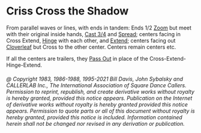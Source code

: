 
# Criss Cross the Shadow

From parallel waves or lines, with ends in tandem: 
Ends 1/2 [Zoom](../b2/zoom.md) but meet
with their original inside hands, [Cast 3/4](../ms/cast_off_three_quarters.md) and
[Spread](../plus/anything_and_spread.md); centers facing in Cross
Extend, [Hinge](../ms/hinge.md) with each other, and 
[Extend](../b2/extend.md); centers facing out
[Cloverleaf](../ms/cloverleaf.md) but
Cross to the other center. Centers remain centers etc. 

If all the centers are trailers, they [Pass Out](../a1/pass_out.md) in place of the
Cross-Extend-Hinge-Extend.

###### @ Copyright 1983, 1986-1988, 1995-2021 Bill Davis, John Sybalsky and CALLERLAB Inc., The International Association of Square Dance Callers. Permission to reprint, republish, and create derivative works without royalty is hereby granted, provided this notice appears. Publication on the Internet of derivative works without royalty is hereby granted provided this notice appears. Permission to quote parts or all of this document without royalty is hereby granted, provided this notice is included. Information contained herein shall not be changed nor revised in any derivation or publication.
